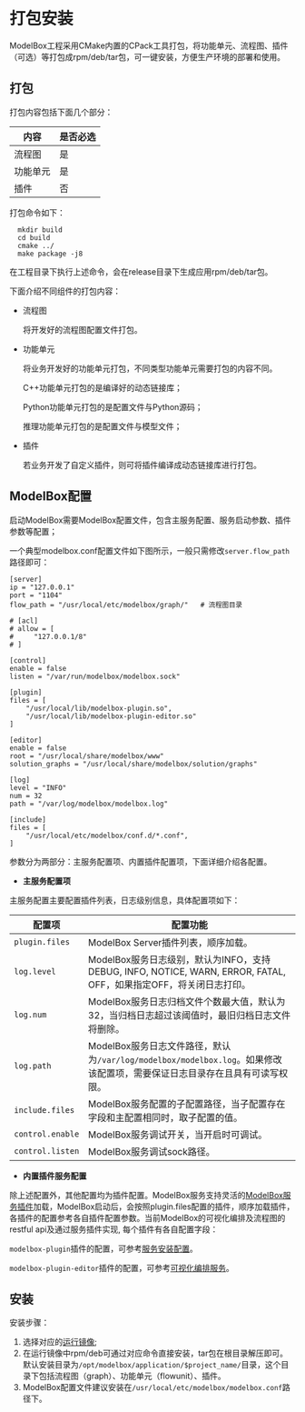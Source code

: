 # 打包安装

ModelBox工程采用CMake内置的CPack工具打包，将功能单元、流程图、插件（可选）等打包成rpm/deb/tar包，可一键安装，方便生产环境的部署和使用。

## 打包

打包内容包括下面几个部分：

| 内容             | 是否必选 |
| ---------------- | -------  |
| 流程图           | 是       |
| 功能单元         | 是       |
| 插件             | 否       |

打包命令如下：
```
  mkdir build 
  cd build
  cmake ../
  make package -j8 
```
在工程目录下执行上述命令，会在release目录下生成应用rpm/deb/tar包。

下面介绍不同组件的打包内容：

* 流程图
  
  将开发好的流程图配置文件打包。

* 功能单元

  将业务开发好的功能单元打包，不同类型功能单元需要打包的内容不同。

  C++功能单元打包的是编译好的动态链接库；

  Python功能单元打包的是配置文件与Python源码；

  推理功能单元打包的是配置文件与模型文件；

* 插件

  若业务开发了自定义插件，则可将插件编译成动态链接库进行打包。

## ModelBox配置

启动ModelBox需要ModelBox配置文件，包含主服务配置、服务启动参数、插件参数等配置；

一个典型modelbox.conf配置文件如下图所示，一般只需修改`server.flow_path`路径即可：

```shell
[server]
ip = "127.0.0.1"
port = "1104"
flow_path = "/usr/local/etc/modelbox/graph/"   # 流程图目录

# [acl]
# allow = [
#     "127.0.0.1/8"
# ]

[control]
enable = false
listen = "/var/run/modelbox/modelbox.sock"

[plugin]
files = [
    "/usr/local/lib/modelbox-plugin.so",
    "/usr/local/lib/modelbox-plugin-editor.so"
]

[editor]
enable = false
root = "/usr/local/share/modelbox/www"
solution_graphs = "/usr/local/share/modelbox/solution/graphs"

[log]
level = "INFO"
num = 32
path = "/var/log/modelbox/modelbox.log"

[include]
files = [
    "/usr/local/etc/modelbox/conf.d/*.conf",
]
```

参数分为两部分：主服务配置项、内置插件配置项，下面详细介绍各配置。

* **主服务配置项**

主服务配置主要配置插件列表，日志级别信息，具体配置项如下：

| 配置项          | 配置功能                                                                                                                   |
| --------------- | -------------------------------------------------------------------------------------------------------------------------- |
| `plugin.files`  | ModelBox Server插件列表，顺序加载。                                                                                        |
| `log.level`     | ModelBox服务日志级别，默认为INFO，支持DEBUG, INFO, NOTICE, WARN, ERROR, FATAL, OFF，如果指定OFF，将关闭日志打印。           |
| `log.num`       | ModelBox服务日志归档文件个数最大值，默认为32，当归档日志超过该阈值时，最旧归档日志文件将删除。                               |
| `log.path`      | ModelBox服务日志文件路径，默认为`/var/log/modelbox/modelbox.log`。如果修改该配置项，需要保证日志目录存在且具有可读写权限。   |
| `include.files` | ModelBox服务配置的子配置路径，当子配置存在字段和主配置相同时，取子配置的值。                                                 |
| `control.enable` | ModelBox服务调试开关，当开启时可调试。                                                                                     |
| `control.listen` | ModelBox服务调试sock路径。                                                                                                |

* **内置插件服务配置**

除上述配置外，其他配置均为插件配置。ModelBox服务支持灵活的[ModelBox服务插件](../service-plugin/service-plugin.md)加载，ModelBox启动后，会按照plugin.files配置的插件，顺序加载插件，各插件的配置参考各自插件配置参数。当前ModelBox的可视化编排及流程图的restful api及通过服务插件实现, 每个插件有各自配置字段：

`modelbox-plugin`插件的配置，可参考[服务安装配置](../../../plugins/modelbox-plugin.md)。

`modelbox-plugin-editor`插件的配置，可参考[可视化编排服务](../../../plugins/editor.md)。

## 安装

安装步骤：

1. 选择对应的[运行镜像](../../../environment/container-usage.md#支持容器列表);
1. 在运行镜像中rpm/deb可通过对应命令直接安装，tar包在根目录解压即可。默认安装目录为`/opt/modelbox/application/$project_name/`目录，这个目录下包括流程图（graph）、功能单元（flowunit）、插件。
1. ModelBox配置文件建议安装在`/usr/local/etc/modelbox/modelbox.conf`路径下。
